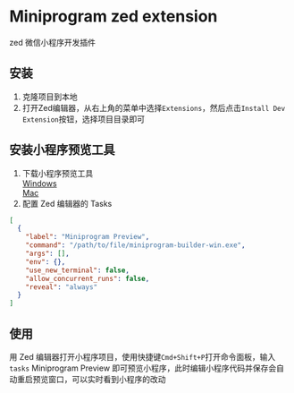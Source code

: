 <!-- Powered by https://finclip.com -->

# Miniprogram zed extension

zed 微信小程序开发插件

## 安装

1. 克隆项目到本地
2. 打开Zed编辑器，从右上角的菜单中选择`Extensions`，然后点击`Install Dev Extension`按钮，选择项目目录即可

## 安装小程序预览工具

1. 下载小程序预览工具  
  [Windows](https://www-cdn.finclip.com/desktop-sdk/preview-tool/miniprogram-builder-win.exe)  
  [Mac](https://www-cdn.finclip.com/desktop-sdk/preview-tool/miniprogram-builder-macos)  
2. 配置 Zed 编辑器的 Tasks

```json
[
  {
    "label": "Miniprogram Preview",
    "command": "/path/to/file/miniprogram-builder-win.exe",
    "args": [],
    "env": {},
    "use_new_terminal": false,
    "allow_concurrent_runs": false,
    "reveal": "always"
  }
]
```

## 使用

用 Zed 编辑器打开小程序项目，使用快捷键`Cmd+Shift+P`打开命令面板，输入`tasks` Miniprogram Preview 即可预览小程序，此时编辑小程序代码并保存会自动重启预览窗口，可以实时看到小程序的改动